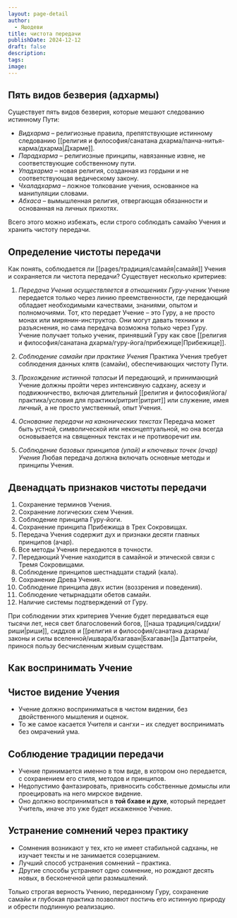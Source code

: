 ```yaml
---
layout: page-detail
author:
  - Яшодеви
title: чистота передачи
publishDate: 2024-12-12
draft: false
description: 
tags: 
image:
---
```

## Пять видов безверия (адхармы)
Существует пять видов безверия, которые мешают следованию истинному Пути:

- *Видхарма* – религиозные правила, препятствующие истинному следованию [[религия и философия/санатана дхарма/панча-нитья-карма/дхарма|Дхарме]].
- *Парадхарма* – религиозные принципы, навязанные извне, не соответствующие собственному пути.
- *Упадхарма* – новая религия, созданная из гордыни и не соответствующая ведическому закону.
- *Чхаладхарма* – ложное толкование учения, основанное на манипуляции словами.
- *Абхаса* – вымышленная религия, отвергающая обязанности и основанная на личных прихотях.

Всего этого можно избежать, если строго соблюдать самайю Учения и хранить чистоту передачи.

## Определение чистоты передачи
Как понять, соблюдается ли [[pages/традиция/самайя|самайя]] Учения и сохраняется ли чистота передачи? Существует несколько критериев:

1. *Передача Учения осуществляется в отношениях Гуру-ученик*
Учение передается только через линию преемственности, где передающий обладает необходимыми качествами, знаниями, опытом и полномочиями. Тот, кто передает Учение – это Гуру, а не просто монах или мирянин-инструктор. Они могут давать техники и разъяснения, но сама передача возможна только через Гуру. Учение получает только ученик, принявший Гуру как свое [[религия и философия/санатана дхарма/гуру-йога/прибежище|Прибежище]].

2. *Соблюдение самайи при практике Учения*
Практика Учения требует соблюдения данных клятв (самайи), обеспечивающих чистоту Пути.

3. *Прохождение истинной тапасьи*
И передающий, и принимающий Учение должны пройти через интенсивную садхану, аскезу и подвижничество, включая длительный [[религия и философия/йога/практика/условия для практики/ритрит|ритрит]] или служение, имея личный, а не просто умственный, опыт Учения.

4. *Основание передачи на канонических текстах*
Передача может быть устной, символической или неконцептуальной, но она всегда основывается на священных текстах и не противоречит им.

5. *Соблюдение базовых принципов (упай) и ключевых точек (ачар) Учения*
Любая передача должна включать основные методы и принципы Учения.

## Двенадцать признаков чистоты передачи
1. Сохранение терминов Учения.
2. Сохранение логических схем Учения.
3. Соблюдение принципа Гуру-йоги.
4. Сохранение принципа Прибежища в Трех Сокровищах.
5. Передача Учения содержит дух и признаки десяти главных принципов (ачар).
6. Все методы Учения передаются в точности.
7. Передающий Учение находится в самайной и этической связи с Тремя Сокровищами.
8. Соблюдение принципов шестнадцати стадий (кала).
9. Сохранение Древа Учения.
10. Соблюдение принципа двух истин (воззрения и поведения).
11. Соблюдение четырнадцати обетов самайи.
12. Наличие системы подтверждений от Гуру.

При соблюдении этих критериев Учение будет передаваться еще тысячи лет, неся свет благословений богов, [[наша традиция/сиддхи/риши|риши]], сиддхов и [[религия и философия/санатана дхарма/законы и силы вселенной/ишвара/бхагаван|Бхагаван]]а Даттатрейи, принося пользу бесчисленным живым существам.

## Как воспринимать Учение
## Чистое видение Учения
- Учение должно восприниматься в чистом видении, без двойственного мышления и оценок.
- То же самое касается Учителя и сангхи – их следует воспринимать без омрачений ума.

## Соблюдение традиции передачи
- Учение принимается именно в том виде, в котором оно передается, с сохранением его стиля, методов и принципов.
- Недопустимо фантазировать, привносить собственные домыслы или проецировать на него мирское видение.
- Оно должно восприниматься в **той бхаве и духе**, который передает Учитель, иначе это уже будет искаженное Учение.

## Устранение сомнений через практику
- Сомнения возникают у тех, кто не имеет стабильной садханы, не изучает тексты и не занимается созерцанием.
- Лучший способ устранения сомнений – практика.
- Другие способы устраняют одно сомнение, но рождают десять новых, в бесконечной цепи размышлений.

Только строгая верность Учению, переданному Гуру, сохранение самайи и глубокая практика позволяют постичь его истинную природу и обрести подлинную реализацию.